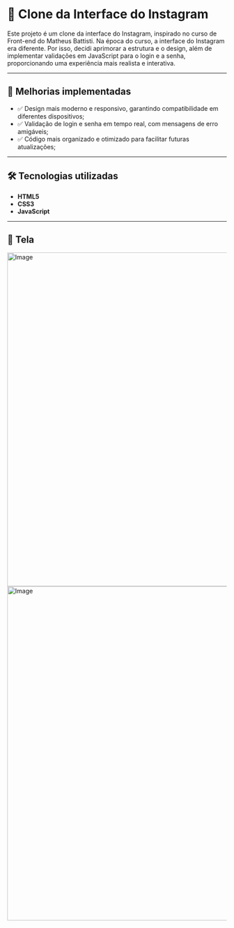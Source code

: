 # 🚀 Clone da Interface do Instagram

Este projeto é um clone da interface do Instagram, inspirado no curso de Front-end do Matheus Battisti.
Na época do curso, a interface do Instagram era diferente. Por isso, decidi aprimorar a estrutura e o design, além de implementar validações em JavaScript para o login e a senha, proporcionando uma experiência mais realista e interativa.

---

## 🔧 Melhorias implementadas

- ✅ Design mais moderno e responsivo, garantindo compatibilidade em diferentes dispositivos;
- ✅ Validação de login e senha em tempo real, com mensagens de erro amigáveis;
- ✅ Código mais organizado e otimizado para facilitar futuras atualizações;

---

## 🛠 Tecnologias utilizadas

- **HTML5**
- **CSS3**
- **JavaScript**

---

## 📁 Tela

<img width="1365" height="766" alt="Image" src="https://github.com/user-attachments/assets/b63e8a62-b7e1-4be0-aab2-4bdef617913f" />

<img width="1365" height="767" alt="Image" src="https://github.com/user-attachments/assets/1bf14fc8-67f0-413f-9a08-6f1f3eccc98b" />
